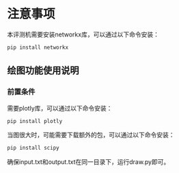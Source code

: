 # 注意事项  
本评测机需要安装networkx库，可以通过以下命令安装：  
```bash
pip install networkx
```

## 绘图功能使用说明  
### 前置条件  
需要plotly库，可以通过以下命令安装：  
```bash
pip install plotly
```
当图很大时，可能需要下载额外的包，可以通过以下命令安装：  
```bash
pip install scipy
```
确保input.txt和output.txt在同一目录下，运行draw.py即可。
